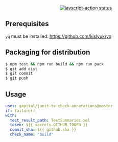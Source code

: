 
<p align="center">
  <a href="https://github.com/actions/javascript-action/actions"><img alt="javscript-action status" src="https://github.com/actions/javascript-action/workflows/units-test/badge.svg"></a>
</p>

## Prerequisites

`yq` must be installed: https://github.com/kislyuk/yq

## Packaging for distribution

```bash
$ npm test && npm run build && npm run pack
$ git add dist
$ git commit
$ git push
```

## Usage

```yaml
uses: qapital/junit-to-check-annotations@master
if: failure()
with:
  test_result_path: TestSummaries.xml
  token: ${{ secrets.GITHUB_TOKEN }}
  commit_sha: ${{ github.sha }}
  check_name: "build"
```
